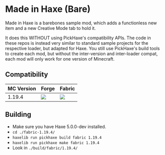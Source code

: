 # Made in Haxe (Bare)

Made in Haxe is a barebones sample mod, which adds a functionless new item and a new Creative Mode tab to hold it.

It does this WITHOUT using PickHaxe's compatibility APIs. The code in these repos is instead very similar to standard sample projects for the respective loader, but adapted for Haxe. You still use PickHaxe's build tools to create each mod, but without the inter-version and inter-loader compat, each mod will only work for one version of Minecraft.

## Compatibility

MC Version | Forge | Fabric
---|---|---
1.19.4 | ![](https://byob.yarr.is/EliteMasterEric/Pickhaxe-Samples/build-madeinhaxe-bare-forge-1.19.4_develop) | ![](https://byob.yarr.is/EliteMasterEric/Pickhaxe-Samples/build-madeinhaxe-bare-fabric-1.19.4_develop)

## Building

- Make sure you have Haxe 5.0.0-dev installed.
- `cd ./fabric-1.19.4/`
- `haxelib run pickhaxe build fabric 1.19.4`
- `haxelib run pickhaxe make fabric 1.19.4`
- Look in `./build/fabric/1.19.4/`